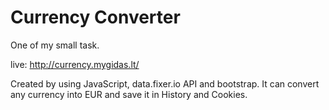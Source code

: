 # Currency Converter

One of my small task.

live: http://currency.mygidas.lt/

Created by using JavaScript, data.fixer.io API and bootstrap.
It can convert any currency into EUR and save it in History and Cookies.
